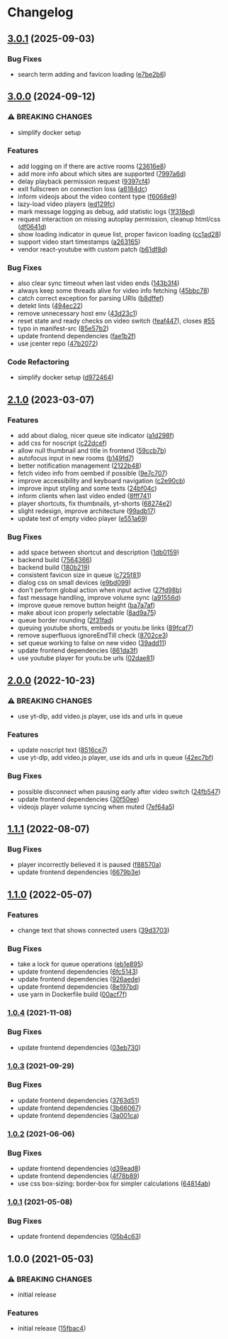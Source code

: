 # Changelog

## [3.0.1](https://github.com/iyzana/vsync/compare/v3.0.0...v3.0.1) (2025-09-03)


### Bug Fixes

* search term adding and favicon loading ([e7be2b6](https://github.com/iyzana/vsync/commit/e7be2b65f8142d73e4aa683c535e7283abc2c3f1))

## [3.0.0](https://github.com/iyzana/vsync/compare/v2.1.0...v3.0.0) (2024-09-12)


### ⚠ BREAKING CHANGES

* simplify docker setup

### Features

* add logging on if there are active rooms ([23616e8](https://github.com/iyzana/vsync/commit/23616e8fe81dfc90e14dc22d94f620306312756c))
* add more info about which sites are supported ([7997a6d](https://github.com/iyzana/vsync/commit/7997a6da9a4c89a91f760a4114aa2074579fb195))
* delay playback permission request ([9397cf4](https://github.com/iyzana/vsync/commit/9397cf440e8e7f16de3a1d0d0528d81a382f32f1))
* exit fullscreen on connection loss ([a6184dc](https://github.com/iyzana/vsync/commit/a6184dc7decb31d614d259d5dc7fd1f4278796bb))
* inform videojs about the video content type ([f6068e9](https://github.com/iyzana/vsync/commit/f6068e97ba63dd2ccce2967c9f644a9d29fc4027))
* lazy-load video players ([ed129fc](https://github.com/iyzana/vsync/commit/ed129fc12959b05fdd83995cf3d3c1e826412e35))
* mark message logging as debug, add statistic logs ([1f318ed](https://github.com/iyzana/vsync/commit/1f318ed4055dd06d1bb66cf65b0ccfd3b05e5e72))
* request interaction on missing autoplay permission, cleanup html/css ([df0641d](https://github.com/iyzana/vsync/commit/df0641d38bd2a7ae6f72d06f4223c32c523b48c1))
* show loading indicator in queue list, proper favicon loading ([cc1ad28](https://github.com/iyzana/vsync/commit/cc1ad288665ce0770f608ca42c12f2dd1824a5d3))
* support video start timestamps ([a263165](https://github.com/iyzana/vsync/commit/a263165154aa5fff704e22c8e7622f98fb6df9f5))
* vendor react-youtube with custom patch ([b61df8d](https://github.com/iyzana/vsync/commit/b61df8dfde7af8bae3588567a7cc01afacf72a75))


### Bug Fixes

* also clear sync timeout when last video ends ([143b3f4](https://github.com/iyzana/vsync/commit/143b3f40e6848011cc1d25ee305fbb3fe7d1f603))
* always keep some threads alive for video info fetching ([45bbc78](https://github.com/iyzana/vsync/commit/45bbc78359d65133423862bcbe1e0c1dc1e9d2b5))
* catch correct exception for parsing URIs ([b8dffef](https://github.com/iyzana/vsync/commit/b8dffefa3e9dc5948b3a73b2e63685b09e1dff59))
* detekt lints ([494ec22](https://github.com/iyzana/vsync/commit/494ec22fb9de4134e1269e3836894a179e891017))
* remove unnecessary host env ([43d23c1](https://github.com/iyzana/vsync/commit/43d23c167e680db1a79c42e3a7959b8001b0f0a4))
* reset state and ready checks on video switch ([feaf447](https://github.com/iyzana/vsync/commit/feaf447b9d1daa4279431d53deb1ae4f7f6c5742)), closes [#55](https://github.com/iyzana/vsync/issues/55)
* typo in manifest-src ([85e57b2](https://github.com/iyzana/vsync/commit/85e57b272fbf906aa2e56f874072a83bcc0f7586))
* update frontend dependencies ([fae1b2f](https://github.com/iyzana/vsync/commit/fae1b2f07a9a73cc7fe12fa1b5490bcba784a53a))
* use jcenter repo ([47b2072](https://github.com/iyzana/vsync/commit/47b207281e118392ea8855e7e527ef91bcc902d7))


### Code Refactoring

* simplify docker setup ([d972464](https://github.com/iyzana/vsync/commit/d972464771ff14f19f52c48a2c4666e20c52c1d2))

## [2.1.0](https://github.com/iyzana/yt-sync/compare/v2.0.0...v2.1.0) (2023-03-07)


### Features

* add about dialog, nicer queue site indicator ([a1d298f](https://github.com/iyzana/yt-sync/commit/a1d298f886be0e0be0e2e6ec52ef1ce574e36d47))
* add css for noscript ([c22dcef](https://github.com/iyzana/yt-sync/commit/c22dcef69eafa879aad08e9fb47895c0db2f1780))
* allow null thumbnail and title in frontend ([59ccb7b](https://github.com/iyzana/yt-sync/commit/59ccb7b78b82a92a0b7a68f3e639bfbb079a525a))
* autofocus input in new rooms ([b149fd7](https://github.com/iyzana/yt-sync/commit/b149fd79e148be18bb89fed81dd238c5126fad8b))
* better notification management ([2122b48](https://github.com/iyzana/yt-sync/commit/2122b485d93f78d394960c33a12da7e203beaffe))
* fetch video info from oembed if possible ([9e7c707](https://github.com/iyzana/yt-sync/commit/9e7c70766d338b8ee258668ceb2a02f0f02eeeee))
* improve accessibility and keyboard navigation ([c2e90cb](https://github.com/iyzana/yt-sync/commit/c2e90cb39f40e006ef2671ba6987f94919b0678c))
* improve input styling and some texts ([24bf04c](https://github.com/iyzana/yt-sync/commit/24bf04cd738846a2b2517d490d417512167713c5))
* inform clients when last video ended ([8fff741](https://github.com/iyzana/yt-sync/commit/8fff7411a3c6dd409f2202ce25cfe3b4cf4e0492))
* player shortcuts, fix thumbnails, yt-shorts ([68274e2](https://github.com/iyzana/yt-sync/commit/68274e2b6c75b1d909c4ec222ad0f87ae37e727a))
* slight redesign, improve architecture ([99adb17](https://github.com/iyzana/yt-sync/commit/99adb17e7c54205e73f137fbf017a3ac658fc96c))
* update text of empty video player ([e551a69](https://github.com/iyzana/yt-sync/commit/e551a69dce5f05608498b254559f495986e2599b))


### Bug Fixes

* add space between shortcut and description ([1db0159](https://github.com/iyzana/yt-sync/commit/1db015985f47b0572fef12e79e3d1a9f7f17c62f))
* backend build ([7564366](https://github.com/iyzana/yt-sync/commit/75643667e57fc0c85c816a3ca757b809344ee660))
* backend build ([180b219](https://github.com/iyzana/yt-sync/commit/180b219de826458ef93fdf521517dce6faea923b))
* consistent favicon size in queue ([c725f81](https://github.com/iyzana/yt-sync/commit/c725f81fa1f7c4ed540d7dca66e210bd1294f719))
* dialog css on small devices ([e9bd099](https://github.com/iyzana/yt-sync/commit/e9bd099e09f48c38a02ad4c142016e93aeefb4a6))
* don't perform global action when input active ([27fd98b](https://github.com/iyzana/yt-sync/commit/27fd98b27b4c24866f101bd5ba915b3cdb422858))
* fast message handling, improve volume sync ([a91556d](https://github.com/iyzana/yt-sync/commit/a91556da8c308fc59c632468f5aef9e62c273aae))
* improve queue remove button height ([ba7a7af](https://github.com/iyzana/yt-sync/commit/ba7a7af702844eed862ab225b0c6a14ae857adde))
* make about icon properly selectable ([8ad9a75](https://github.com/iyzana/yt-sync/commit/8ad9a759883f332e1818f7bb68888a86ce28b47a))
* queue border rounding ([2f31fad](https://github.com/iyzana/yt-sync/commit/2f31fad4bd33f104f5b5e99ec5a5842cf3c3ee99))
* queuing youtube shorts, embeds or youtu.be links ([89fcaf7](https://github.com/iyzana/yt-sync/commit/89fcaf7e2ab6349012f0cf69203c8b575ac201cb))
* remove superfluous ignoreEndTill check ([8702ce3](https://github.com/iyzana/yt-sync/commit/8702ce3fcaafedf4ba19431effce415a1373df8c))
* set queue working to false on new video ([39add11](https://github.com/iyzana/yt-sync/commit/39add1113e51ae60d75cc69cc31773b3793918b7))
* update frontend dependencies ([861da3f](https://github.com/iyzana/yt-sync/commit/861da3f9609d700705d8209d46180293d3f9bee0))
* use youtube player for youtu.be urls ([02dae81](https://github.com/iyzana/yt-sync/commit/02dae81c5f703d744ab51e95d0f7fd7ff63d1501))

## [2.0.0](https://github.com/iyzana/yt-sync/compare/v1.1.1...v2.0.0) (2022-10-23)


### ⚠ BREAKING CHANGES

* use yt-dlp, add video.js player, use ids and urls in queue

### Features

* update noscript text ([8516ce7](https://github.com/iyzana/yt-sync/commit/8516ce7e1cb242d8adb50ef7934f205569efa3d1))
* use yt-dlp, add video.js player, use ids and urls in queue ([42ec7bf](https://github.com/iyzana/yt-sync/commit/42ec7bfef6784d6dfbded56db7e9a6e1080a975b))


### Bug Fixes

* possible disconnect when pausing early after video switch ([24fb547](https://github.com/iyzana/yt-sync/commit/24fb5470b4579876f6c20544fb59f3e812820e5b))
* update frontend dependencies ([30f50ee](https://github.com/iyzana/yt-sync/commit/30f50ee80b5af7c511d7ad5a1393c61442a5e006))
* videojs player volume syncing when muted ([7ef64a5](https://github.com/iyzana/yt-sync/commit/7ef64a5b81dc0b6ef8f1bc9177660d41217efdd4))

## [1.1.1](https://github.com/iyzana/yt-sync/compare/v1.1.0...v1.1.1) (2022-08-07)


### Bug Fixes

* player incorrectly believed it is paused ([f88570a](https://github.com/iyzana/yt-sync/commit/f88570a918899e8af845393dd6837997004d075d))
* update frontend dependencies ([6679b3e](https://github.com/iyzana/yt-sync/commit/6679b3eeefcccc95693e40cc937a1df2ca5a752c))

## [1.1.0](https://github.com/iyzana/yt-sync/compare/v1.0.4...v1.1.0) (2022-05-07)


### Features

* change text that shows connected users ([39d3703](https://github.com/iyzana/yt-sync/commit/39d3703ac8e242e35251d430951653aca660d7ea))


### Bug Fixes

* take a lock for queue operations ([eb1e895](https://github.com/iyzana/yt-sync/commit/eb1e895e0214b9b5beb169a1386d582cec7601b3))
* update frontend dependencies ([6fc5143](https://github.com/iyzana/yt-sync/commit/6fc5143e4099f5ed083a825973cdc12d500ce1aa))
* update frontend dependencies ([926aede](https://github.com/iyzana/yt-sync/commit/926aede05251eca494e9b21201103f5a5d983be1))
* update frontend dependencies ([8e197bd](https://github.com/iyzana/yt-sync/commit/8e197bd33f419da959f54d50960391bbb65f0bdf))
* use yarn in Dockerfile build ([00acf7f](https://github.com/iyzana/yt-sync/commit/00acf7faabab91704831a0a5bc8d8621f510e066))

### [1.0.4](https://www.github.com/iyzana/yt-sync/compare/v1.0.3...v1.0.4) (2021-11-08)


### Bug Fixes

* update frontend dependencies ([03eb730](https://www.github.com/iyzana/yt-sync/commit/03eb730fa3dc2c8b1740d7b02ed5e84a3036a1c8))

### [1.0.3](https://www.github.com/iyzana/yt-sync/compare/v1.0.2...v1.0.3) (2021-09-29)


### Bug Fixes

* update frontend dependencies ([3763d51](https://www.github.com/iyzana/yt-sync/commit/3763d517f96ea7b206a77056c640ae3768c82db4))
* update frontend dependencies ([3b66067](https://www.github.com/iyzana/yt-sync/commit/3b66067c8196a6a42f8649da052d22d5825b48cd))
* update frontend dependencies ([3a001ca](https://www.github.com/iyzana/yt-sync/commit/3a001ca7fe7a40f9cad4b3f0952b313747d4d588))

### [1.0.2](https://www.github.com/iyzana/yt-sync/compare/v1.0.1...v1.0.2) (2021-06-06)


### Bug Fixes

* update frontend dependencies ([d39ead8](https://www.github.com/iyzana/yt-sync/commit/d39ead81fda3670f6f44c7dd3c028b071e509ee6))
* update frontend dependencies ([4f78b89](https://www.github.com/iyzana/yt-sync/commit/4f78b89d2833ef6c34c49445036c0bc4ba0ba6f1))
* use css box-sizing: border-box for simpler calculations ([64814ab](https://www.github.com/iyzana/yt-sync/commit/64814ab927661759df55efbd8567138485c7656c))

### [1.0.1](https://www.github.com/iyzana/yt-sync/compare/v1.0.0...v1.0.1) (2021-05-08)


### Bug Fixes

* update frontend dependencies ([05b4c63](https://www.github.com/iyzana/yt-sync/commit/05b4c63a7e95e4372861e7519b95d7898b9768de))

## 1.0.0 (2021-05-03)


### ⚠ BREAKING CHANGES

* initial release

### Features

* initial release ([15fbac4](https://www.github.com/iyzana/yt-sync/commit/15fbac4a08fc140de170482a1fb5c9e845438c93))
